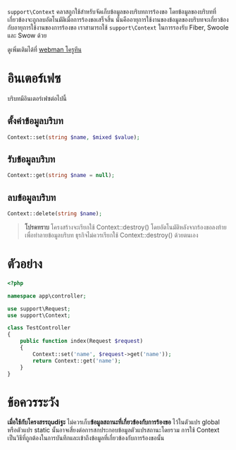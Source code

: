 `support\Context` คลาสถูกใช้สำหรับจัดเก็บข้อมูลของบริบทการร้องขอ โดยข้อมูลของบริบทที่เกี่ยวข้องจะถูกลบอัตโนมัติเมื่อการร้องขอเสร็จสิ้น นั่นคืออายุการใช้งานของข้อมูลของบริบทจะเกี่ยวข้องกับอายุการใช้งานของการร้องขอ เราสามารถใช้ `support\Context` ในการรองรับ Fiber, Swoole และ Swow ด้วย

ดูเพิ่มเติมได้ที่ [webman โครูทีน](./fiber.md)

# อินเตอร์เฟซ
บริบทมีอินเตอร์เฟซต่อไปนี้

## ตั้งค่าข้อมูลบริบท
```php
Context::set(string $name, $mixed $value);
```

## รับข้อมูลบริบท
```php
Context::get(string $name = null);
```

## ลบข้อมูลบริบท
```php
Context::delete(string $name);
```

> **โปรดทราบ**
> โครงสร้างจะเรียกใช้ Context::destroy() โดยอัตโนมัติหลังจากร้องขอลงท้ายเพื่อทำลายข้อมูลบริบท ธุรกิจไม่ควรเรียกใช้ Context::destroy() ด้วยตนเอง

# ตัวอย่าง
```php
<?php

namespace app\controller;

use support\Request;
use support\Context;

class TestController
{
    public function index(Request $request)
    {
        Context::set('name', $request->get('name'));
        return Context::get('name');
    }
}
```

# ข้อควรระวัง
**เมื่อใช้กับโครงสรรถุudiฐะ** ไม่ควรเก็บ**ข้อมูลสถานะที่เกี่ยวข้องกับการร้องขอ** ไว้ในตัวแปร global หรือตัวแปร static นั้นอาจเสี่ยงต่อการสกประกอบข้อมูลตัวแปรสถานะโดยรวม การใช้ Context เป็นวิธีที่ถูกต้องในการบันทึกและเข้าถึงข้อมูลที่เกี่ยวข้องกับการร้องขอนั้น
